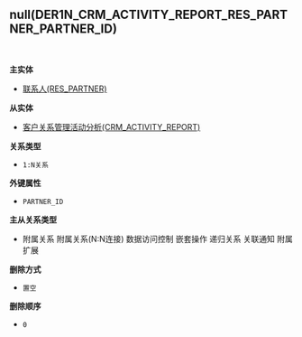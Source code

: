 ## null(DER1N_CRM_ACTIVITY_REPORT_RES_PARTNER_PARTNER_ID) <!-- {docsify-ignore-all} -->



<br>
<p class="panel-title"><b>主实体</b></p>

* [联系人(RES_PARTNER)](module/base/res_partner)

<p class="panel-title"><b>从实体</b></p>

* [客户关系管理活动分析(CRM_ACTIVITY_REPORT)](module/crm/crm_activity_report)

<p class="panel-title"><b>关系类型</b></p>

* `1:N关系`

<p class="panel-title"><b>外键属性</b></p>

* `PARTNER_ID`

<p class="panel-title"><b>主从关系类型</b></p>

* <i class="fa fa-square"/></i> 附属关系 <i class="fa fa-square"/></i> 附属关系(N:N连接) <i class="fa fa-square"/></i> 数据访问控制 <i class="fa fa-square"/></i> 嵌套操作 <i class="fa fa-square"/></i> 递归关系 <i class="fa fa-square"/></i> 关联通知 <i class="fa fa-square"/></i> 附属扩展

<p class="panel-title"><b>删除方式</b></p>

* `置空`

<p class="panel-title"><b>删除顺序</b></p>

* `0`
